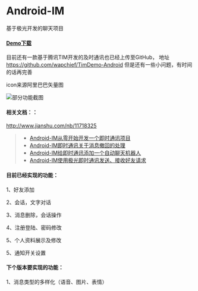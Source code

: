 # Android-IM

基于极光开发的聊天项目

#### [Demo下载](http://d.7short.com/jim)

目前还有一款基于腾讯TIM开发的及时通讯也已经上传至GitHub，
地址
https://github.com/wapchief/TimDemo-Android
但是还有一些小问题，有时间的话再完善

icon来源阿里巴巴矢量图

![部分功能截图](https://github.com/wapchief/JPushIM/blob/master/screenshots/img.png?raw=true)



#### 相关文档：：

http://www.jianshu.com/nb/11718325
> * [Android-IM从零开始开发一个即时通讯项目](http://www.jianshu.com/p/dca480006691)
> * [Android-IM即时通讯关于消息撤回的处理](http://www.jianshu.com/p/f1367e7736e6)
> * [Android-IM给即时通讯添加一个自动聊天机器人](http://www.jianshu.com/p/866a171cfb7f)
> * [Android-IM使用极光即时通讯发送、接收好友请求](http://www.jianshu.com/p/42c10471ff54)

#### 目前已经实现的功能：

1、好友添加

2、会话，文字对话

3、消息删除，会话操作

4、注册登陆、密码修改

5、个人资料展示及修改

5、通知开关设置

#### 下个版本要实现的功能：

1、消息类型的多样化（语音、图片、表情）

